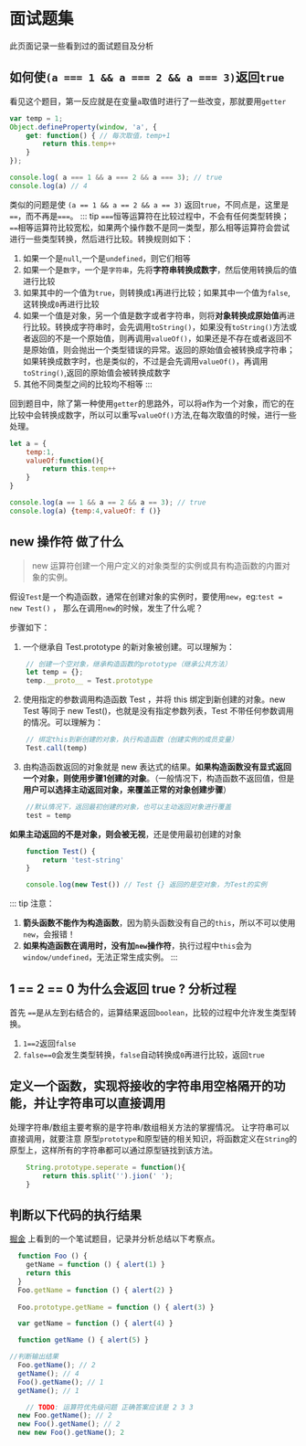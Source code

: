 # 面试题集

此页面记录一些看到过的面试题目及分析

## 如何使`(a === 1 && a === 2 && a === 3)`返回`true`

看见这个题目，第一反应就是在变量`a`取值时进行了一些改变，那就要用`getter`

``` js
var temp = 1;
Object.defineProperty(window, 'a', {
    get: function() { // 每次取值，temp+1
        return this.temp++
    }
});

console.log( a === 1 && a === 2 && a === 3); // true
console.log(a) // 4
```

类似的问题是使 `(a == 1 && a == 2 && a == 3)` 返回`true`，不同点是，这里是` == `，而不再是`===`。
::: tip
`===`恒等运算符在比较过程中，不会有任何类型转换；
`==`相等运算符比较宽松，如果两个操作数不是同一类型，那么相等运算符会尝试进行一些类型转换，然后进行比较。转换规则如下：
1. 如果一个是`null`,一个是`undefined`，则它们相等
2. 如果一个是`数字`，一个是`字符串`，先将**字符串转换成数字**，然后使用转换后的值进行比较
3. 如果其中的一个值为`true`，则转换成`1`再进行比较；如果其中一个值为`false`,这转换成`0`再进行比较
4. 如果一个值是对象，另一个值是数字或者字符串，则将**对象转换成原始值**再进行比较。转换成字符串时，会先调用`toString()`，如果没有`toString()`方法或者返回的不是一个原始值，则再调用`valueOf()`，如果还是不存在或者返回不是原始值，则会抛出一个类型错误的异常。返回的原始值会被转换成字符串；如果转换成数字时，也是类似的，不过是会先调用`valueOf()`，再调用`toString()`,返回的原始值会被转换成数字
5. 其他不同类型之间的比较均不相等
:::

回到题目中，除了第一种使用`getter`的思路外，可以将a作为一个对象，而它的在比较中会转换成数字，所以可以重写`valueOf()`方法,在每次取值的时候，进行一些处理。

``` js
let a = {
    temp:1,
    valueOf:function(){
        return this.temp++
    }
}

console.log(a == 1 && a == 2 && a == 3); // true
console.log(a) {temp:4,valueOf: f ()}
```

## new 操作符 做了什么

> new 运算符创建一个用户定义的对象类型的实例或具有构造函数的内置对象的实例。

假设`Test`是一个构造函数，通常在创建对象的实例时，要使用`new`，eg:`test = new Test()` ， 那么在调用`new`的时候，发生了什么呢？

步骤如下：
1. 一个继承自 Test.prototype 的新对象被创建。可以理解为：
```js
    // 创建一个空对象，继承构造函数的prototype（继承公共方法）
    let temp = {};
    temp.__proto__ = Test.prototype
```
2. 使用指定的参数调用构造函数 Test ，并将 this 绑定到新创建的对象。new Test 等同于 new Test()，也就是没有指定参数列表，Test 不带任何参数调用的情况。可以理解为：
```js
    // 绑定this到新创建的对象，执行构造函数（创建实例的成员变量）
    Test.call(temp)
```
3. 由构造函数返回的对象就是 new 表达式的结果。**如果构造函数没有显式返回一个对象，则使用步骤1创建的对象**。（一般情况下，构造函数不返回值，但是**用户可以选择主动返回对象，来覆盖正常的对象创建步骤**）
```js
    //默认情况下，返回最初创建的对象，也可以主动返回对象进行覆盖
    test = temp
```

**如果主动返回的不是对象，则会被无视**，还是使用最初创建的对象

```js
    function Test() {
        return 'test-string'
    }

    console.log(new Test()) // Test {} 返回的是空对象，为Test的实例
```

::: tip
注意：
1. **箭头函数不能作为构造函数**，因为箭头函数没有自己的`this`，所以不可以使用`new`，会报错！
2. **如果构造函数在调用时，没有加`new`操作符**，执行过程中`this`会为`window/undefined`，无法正常生成实例。
:::

## 1 == 2 == 0 为什么会返回 true ? 分析过程

首先 `==`是从左到右结合的，运算结果返回`boolean`，比较的过程中允许发生类型转换。

1. `1==2`返回`false`
2. `false==0`会发生类型转换，`false`自动转换成`0`再进行比较，返回`true`

## 定义一个函数，实现将接收的字符串用空格隔开的功能，并让字符串可以直接调用

处理字符串/数组主要考察的是字符串/数组相关方法的掌握情况。
让字符串可以直接调用，就要注意 原型`prototype`和原型链的相关知识，将函数定义在`String`的原型上，这样所有的字符串都可以通过原型链找到该方法。

```js
    String.prototype.seperate = function(){
        return this.split('').jion(' ');
    }
```

## 判断以下代码的执行结果

[掘金](https://juejin.im/post/5c6a0fa451882562851b3cdd) 上看到的一个笔试题目，记录并分析总结以下考察点。

```js
  function Foo () {
    getName = function () { alert(1) }
    return this
  }
  Foo.getName = function () { alert(2) }
  
  Foo.prototype.getName = function () { alert(3) }

  var getName = function () { alert(4) }

  function getName () { alert(5) }

//判断输出结果
  Foo.getName(); // 2
  getName(); // 4
  Foo().getName(); // 1
  getName(); // 1

    // TODO: 运算符优先级问题 正确答案应该是 2 3 3
  new Foo.getName(); // 2
  new Foo().getName(); // 2
  new new Foo().getName(); 2
```


